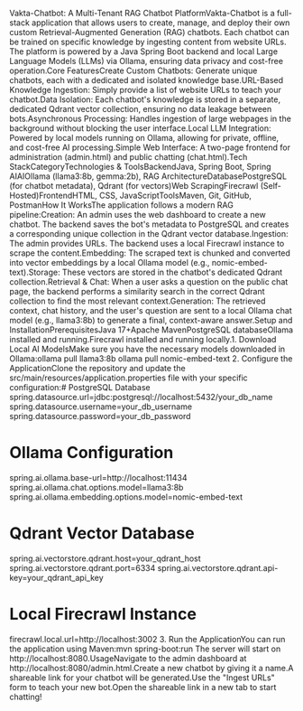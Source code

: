 Vakta-Chatbot: A Multi-Tenant RAG Chatbot PlatformVakta-Chatbot is a full-stack application that allows users to create, manage, and deploy their own custom Retrieval-Augmented Generation (RAG) chatbots. Each chatbot can be trained on specific knowledge by ingesting content from website URLs. The platform is powered by a Java Spring Boot backend and local Large Language Models (LLMs) via Ollama, ensuring data privacy and cost-free operation.<!-- Placeholder: Replace with a screenshot of your admin.html --><!-- Placeholder: Replace with a screenshot of your chat.html -->Core FeaturesCreate Custom Chatbots: Generate unique chatbots, each with a dedicated and isolated knowledge base.URL-Based Knowledge Ingestion: Simply provide a list of website URLs to teach your chatbot.Data Isolation: Each chatbot's knowledge is stored in a separate, dedicated Qdrant vector collection, ensuring no data leakage between bots.Asynchronous Processing: Handles ingestion of large webpages in the background without blocking the user interface.Local LLM Integration: Powered by local models running on Ollama, allowing for private, offline, and cost-free AI processing.Simple Web Interface: A two-page frontend for administration (admin.html) and public chatting (chat.html).Tech StackCategoryTechnologies & ToolsBackendJava, Spring Boot, Spring AIAIOllama (llama3:8b, gemma:2b), RAG ArchitectureDatabasePostgreSQL (for chatbot metadata), Qdrant (for vectors)Web ScrapingFirecrawl (Self-Hosted)FrontendHTML, CSS, JavaScriptToolsMaven, Git, GitHub, PostmanHow It WorksThe application follows a modern RAG pipeline:Creation: An admin uses the web dashboard to create a new chatbot. The backend saves the bot's metadata to PostgreSQL and creates a corresponding unique collection in the Qdrant vector database.Ingestion: The admin provides URLs. The backend uses a local Firecrawl instance to scrape the content.Embedding: The scraped text is chunked and converted into vector embeddings by a local Ollama model (e.g., nomic-embed-text).Storage: These vectors are stored in the chatbot's dedicated Qdrant collection.Retrieval & Chat: When a user asks a question on the public chat page, the backend performs a similarity search in the correct Qdrant collection to find the most relevant context.Generation: The retrieved context, chat history, and the user's question are sent to a local Ollama chat model (e.g., llama3:8b) to generate a final, context-aware answer.Setup and InstallationPrerequisitesJava 17+Apache MavenPostgreSQL databaseOllama installed and running.Firecrawl installed and running locally.1. Download Local AI ModelsMake sure you have the necessary models downloaded in Ollama:ollama pull llama3:8b
ollama pull nomic-embed-text
2. Configure the ApplicationClone the repository and update the src/main/resources/application.properties file with your specific configuration:# PostgreSQL Database
spring.datasource.url=jdbc:postgresql://localhost:5432/your_db_name
spring.datasource.username=your_db_username
spring.datasource.password=your_db_password

# Ollama Configuration
spring.ai.ollama.base-url=http://localhost:11434
spring.ai.ollama.chat.options.model=llama3:8b
spring.ai.ollama.embedding.options.model=nomic-embed-text

# Qdrant Vector Database
spring.ai.vectorstore.qdrant.host=your_qdrant_host
spring.ai.vectorstore.qdrant.port=6334
spring.ai.vectorstore.qdrant.api-key=your_qdrant_api_key

# Local Firecrawl Instance
firecrawl.local.url=http://localhost:3002
3. Run the ApplicationYou can run the application using Maven:mvn spring-boot:run
The server will start on http://localhost:8080.UsageNavigate to the admin dashboard at http://localhost:8080/admin.html.Create a new chatbot by giving it a name.A shareable link for your chatbot will be generated.Use the "Ingest URLs" form to teach your new bot.Open the shareable link in a new tab to start chatting!
